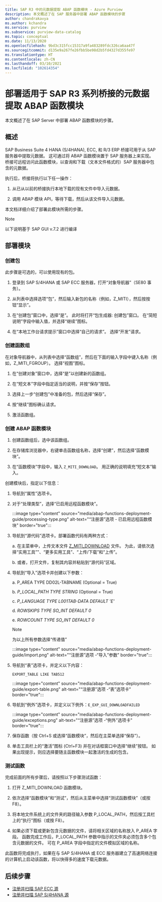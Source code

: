 ```yaml
---
title: SAP R3 中的元数据提取 ABAP 函数模块 - Azure Purview
description: 本文概述了在 SAP 服务器中部署 ABAP 函数模块的步骤
author: chandrakavya
ms.author: kchandra
ms.service: purview
ms.subservice: purview-data-catalog
ms.topic: conceptual
ms.date: 11/13/2020
ms.openlocfilehash: 9bd3c315fcc15317a9fa483289fdc326ca6aa47f
ms.sourcegitcommit: d135e9a267fe26fbb5be98d2b5fd4327d355fe97
ms.translationtype: HT
ms.contentlocale: zh-CN
ms.lasthandoff: 03/10/2021
ms.locfileid: "102614354"
---
```

# <a name="deploy-the-metadata-extraction-abap-function-module-for-the-sap-r3-family-of-bridges"></a>部署适用于 SAP R3 系列桥接的元数据提取 ABAP 函数模块

本文概述了在 SAP Server 中部署 ABAP 函数模块的步骤。

## <a name="overview"></a>概述

SAP Business Suite 4 HANA (S/4HANA), ECC, 和 R/3 ERP 桥接可用于从 SAP 服务器中提取元数据。 这可通过将 ABAP 函数模块置于 SAP 服务器上来实现。 桥接可远程访问此函数模块，以查询和下载（文本文件格式的）SAP 服务器中包含的元数据。

执行后，桥接将执行以下任一操作：

1. 从已从以前的桥接执行本地下载的现有文件中导入元数据。

2. 调用 ABAP 模块 API，等待下载，然后从该文件导入元数据。

本文档详细介绍了部署此模块所需的步骤。

> [!Note]
> 以下说明基于 SAP GUI v.7.2 进行编译

## <a name="deployment-of-the-module"></a>部署模块

### <a name="create-a-package"></a>创建包

此步骤是可选的，可以使用现有的包。

1. 登录到 SAP S/4HANA 或 SAP ECC 服务器，打开“对象导航器”（SE80 事务）。

2. 从列表中选择选项“包”，然后输入新包的名称（例如，Z\_MITI），然后按按钮“显示”。

3. 在“创建包”窗口中，选择“是”。 此时将打开“包生成器: 创建包”窗口。 在“简短说明”字段中输入值，并选择“继续”图标。

4. 在“本地工作台请求提示”窗口中选择“自己的请求”。 选择“开发”请求。

### <a name="create-a-function-group"></a>创建函数组

在对象导航器中，从列表中选择“函数组”，然后在下面的输入字段中键入名称（例如，Z\_MITI\_FGROUP）。 选择“视图”图标。

1. 在“创建对象”窗口中，选择“是”以创建新的函数组。

2. 在“短文本”字段中指定适当的说明，并按“保存”按钮。

3. 选择上一步“创建包”中准备的包，然后选择“保存”。

4. 按“继续”图标确认请求。

5. 激活函数组。

### <a name="create-the-abap-function-module"></a>创建 ABAP 函数模块

1. 创建函数组后，选中该函数组。

2. 在存储库浏览器中，右键单击函数组名称，选择“创建”，然后选择“函数模块”。

3. 在“函数模块”字段中，输入 `Z_MITI_DOWNLOAD`。 用正确的说明填充“短文本”输入。

创建模块后，指定以下信息：

1. 导航到“属性”选项卡。

2. 对于“处理类型”，选择“已启用远程函数模块”。

   :::image type="content" source="media/abap-functions-deployment-guide/processing-type.png" alt-text="“注册源”选项 - 已启用远程函数模块" border="true":::

3. 导航到“源代码”选项卡。部署函数代码有两种方式：

   a. 在主菜单中，上传文本文件 [Z\_MITI\_DOWNLOAD](https://github.com/Azure/Purview-Samples/tree/master/connectors/sap) 文件。 为此，请依次选择“实用工具”"、“更多实用工具”、“上传/下载”和“上传”。

   b. 或者，打开文件，复制其内容并粘贴到“源代码”区域。

4. 导航到“导入”选项卡并创建以下参数：

   a.  P\_AREA TYPE DD02L-TABNAME (Optional = True)

   b.  *P\_LOCAL\_PATH TYPE STRING* (Optional = True)

   c.  *P\_LANGUAGE TYPE L001TAB-DATA DEFAULT \'E\'*

   d.  *ROWSKIPS TYPE SO\_INT DEFAULT 0*

   e.  *ROWCOUNT TYPE SO\_INT DEFAULT 0*

   > [!Note]
   > 为以上所有参数选择“传递值”

   :::image type="content" source="media/abap-functions-deployment-guide/import.png" alt-text="“注册源”选项 -“导入”参数" border="true":::

5. 导航到“表”选项卡，并定义以下内容：

   `EXPORT_TABLE LIKE TAB512`

   :::image type="content" source="media/abap-functions-deployment-guide/export-table.png" alt-text="“注册源”选项 -“表”选项卡" border="true":::

6. 导航到“例外”选项卡，并定义以下例外：`E_EXP_GUI_DOWNLOADFAILED`

   :::image type="content" source="media/abap-functions-deployment-guide/exceptions.png" alt-text="“注册源”选项 -“例外”选项卡" border="true":::

7. 保存函数（按 Ctrl+S 或选择“函数模块”，然后在主菜单选择“保存”）。

8. 单击工具栏上的“激活”图标 (Ctrl+F3) 并在对话框窗口中选择“继续”按钮。 如果出现提示，则应选择要随主函数模块一起激活的生成的包含。

### <a name="testing-the-function"></a>测试函数

完成前面的所有步骤后，请按照以下步骤测试函数：

1. 打开 Z\_MITI\_DOWNLOAD 函数模块。

2. 依次选择“函数模块”和“测试”，然后从主菜单中选择“测试函数模块”（或按 F8）。

3. 将本地文件系统上的文件夹的路径输入参数 P\_LOCAL\_PATH，然后按工具栏上的“执行”图标（或按 F8）。

4. 如果必须下载或更新包含元数据的文件，请将相关区域的名称放入 P\_AREA 字段。 函数完成工作后，P\_LOCAL\_PATH 参数中指示的文件夹必须包含多个包含元数据的文件。 可在 P\_AREA 字段中指定的文件模拟区域的名称。

此函数将完成执行，如果在与 SAP S/4HANA 或 ECC 服务器建立了高速网络连接的计算机上启动该函数，将以快得多的速度下载元数据。

## <a name="next-steps"></a>后续步骤

- [注册并扫描 SAP ECC 源](register-scan-sapecc-source.md)
- [注册并扫描 SAP S/4HANA 源](register-scan-saps4hana-source.md)
